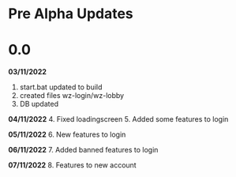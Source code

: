 # **Pre Alpha Updates**

# 0.0

**03/11/2022**
1. start.bat updated to build
2. created files wz-login/wz-lobby
3. DB updated

**04/11/2022**
4. Fixed loadingscreen
5. Added some features to login

**05/11/2022**
6. New features to login

**06/11/2022**
7. Added banned features to login

**07/11/2022**
8. Features to new account